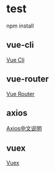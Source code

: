 # test
npm install

## vue-cli
[Vue Cli](https://cli.vuejs.org/guide/)
## vue-router
[Vue Router](https://router.vuejs.org/zh/guide/)
## axios
[Axios中文说明](https://www.kancloud.cn/yunye/axios/234845)
## vuex
[Vuex](https://vuex.vuejs.org/zh/guide/)
